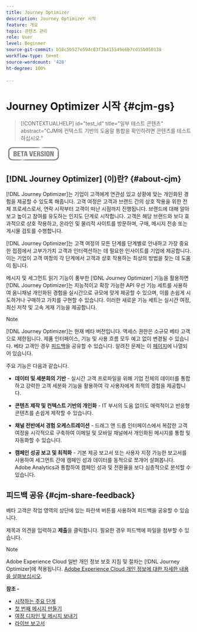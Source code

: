 ```yaml
---
title: Journey Optimizer
description: Journey Optimizer 시작
feature: 개요
topic: 콘텐츠 관리
role: User
level: Beginner
source-git-commit: b58c5b527e594c03f3b415549e6b7cd15b050139
workflow-type: tm+mt
source-wordcount: '428'
ht-degree: 100%

---
```


# Journey Optimizer 시작 {#cjm-gs}

>[!CONTEXTUALHELP]
>id="test_id"
>title="일부 테스트 콘텐츠"
>abstract="CJM에 컨텍스트 기반의 도움말 통합을 확인하려면 콘텐츠를 테스트하십시오."

![](assets/do-not-localize/badge.png)

## [!DNL Journey Optimizer] (이)란? {#about-cjm}

[!DNL Journey Optimizer]는 기업이 고객에게 연관성 있고 상황에 맞는 개인화된 경험을 제공할 수 있도록 해줍니다. 고객 여정은 고객과 브랜드 간의 상호 작용을 위한 전체 프로세스로서, 연락 시작부터 고객이 떠난 시점까지 진행됩니다. 브랜드에 대해 알아보고 높이고 참여를 유도하는 인지도 단계로 시작합니다. 고객은 해당 브랜드와 보다 효과적으로 상호 작용하고, 온라인 및 물리적 사이트를 방문하며, 구매, 메시지 전송 또는 게시물 검토를 수행합니다.

[!DNL Journey Optimizer]는 고객 여정의 모든 단계를 단계별로 안내하고 가장 중요한 접점에서 고부가가치 고객과 인터랙션하는 데 필요한 인사이트를 기업에 제공합니다. 이는 기업이 고객 여정의 각 단계에서 고객과 상호 작용하는 최상의 방법을 찾는 데 도움이 됩니다.

메시지 및 세그먼트 읽기 기능이 풍부한 [!DNL Journey Optimizer] 기능을 활용하면 [!DNL Journey Optimizer]는 지능적이고 확장 가능한 API 우선 기능 세트를 사용하여 옴니채널 개인화된 경험을 실시간으로 규모에 맞게 제공할 수 있으며, 이를 손쉽게 시도하거나 구매하고 가치를 구현할 수 있습니다. 이러한 새로운 기능 세트는 실시간 여정, 최신 저작 및 고속 게재 기능을 제공합니다.

>[!NOTE]
>
>[!DNL Journey Optimizer]는 현재 베타 버전입니다. 액세스 권한은 소규모 베타 고객으로 제한됩니다. 제품 인터페이스, 기능 및 사용 흐름 모두 예고 없이 변경될 수 있습니다. 베타 고객인 경우 [피드백](#cjm-share-feedback)을 공유할 수 있습니다. 알려진 문제는 이 [페이지](known-issues.md)에 나열되어 있습니다.

주요 기능은 다음과 같습니다.

* **데이터 및 세분화의 기반** - 실시간 고객 프로파일을 위해 기업 전체의 데이터를 통합하고 강력한 고객 세분화 기능을 활용하여 각 사용자에게 최적의 경험을 제공합니다.

* **콘텐츠 제작 및 컨텍스트 기반의 개인화** - IT 부서의 도움 없이도 매력적이고 반응형 콘텐츠를 손쉽게 제작할 수 있습니다.

* **채널 전반에서 경험 오케스트레이션** - 드래그 앤 드롭 인터페이스에서 복잡한 고객 여정을 시각적으로 구축하여 이메일 및 모바일 채널에서 개인화된 메시지를 통합 및 자동화할 수 있습니다.

* **캠페인 성공 보고 및 최적화** - 기본 제공 보고서 또는 사용자 지정 가능한 보고서를 사용하여 세그먼트 간에 캠페인 성과 데이터를 동적으로 쪼개어 살펴봅니다. Adobe Analytics과 통합하여 캠페인 성과 및 전환율을 보다 심층적으로 분석할 수 있습니다.

## 피드백 공유 {#cjm-share-feedback}

베타 고객은 작업 영역의 상단에 있는 파란색 버튼를 사용하여 피드백을 공유할 수 있습니다.

제목과 의견을 입력하고 **제출**&#x200B;을 클릭합니다. 필요한 경우 피드백에 파일을 첨부할 수 있습니다.

>[!NOTE]
>
>Adobe Experience Cloud 일반 개인 정보 보호 지침 및 절차는 [!DNL Journey Optimizer]에 적용됩니다. [Adobe Experience Cloud 개인 정보에 대한 자세한 내용을 살펴보십시오](https://www.adobe.com/kr/privacy/experience-cloud.html).


**참조 -**

* [시작하는 주요 단계](quick-start.md)
* [첫 번째 메시지 만들기](get-started-content.md)
* [여정 디자인 및 메시지 보내기](building-journeys/journey-gs.md)
* [라이브 보고서](reports/live-report.md)
